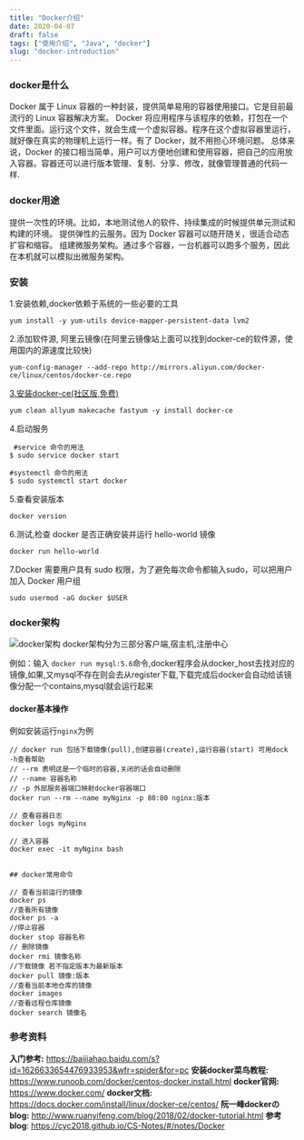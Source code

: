 ```yaml
---
title: "Docker介绍"
date: 2020-04-07
draft: false
tags: ["使用介绍", "Java", "docker"]
slug: "docker-introduction"
---
```


### docker是什么
Docker 属于 Linux 容器的一种封装，提供简单易用的容器使用接口。它是目前最流行的 Linux 容器解决方案。
Docker 将应用程序与该程序的依赖，打包在一个文件里面。运行这个文件，就会生成一个虚拟容器。程序在这个虚拟容器里运行，就好像在真实的物理机上运行一样。有了 Docker，就不用担心环境问题。
总体来说，Docker 的接口相当简单，用户可以方便地创建和使用容器，把自己的应用放入容器。容器还可以进行版本管理、复制、分享、修改，就像管理普通的代码一样.

### docker用途
提供一次性的环境。比如，本地测试他人的软件、持续集成的时候提供单元测试和构建的环境。
提供弹性的云服务。因为 Docker 容器可以随开随关，很适合动态扩容和缩容。
组建微服务架构。通过多个容器，一台机器可以跑多个服务，因此在本机就可以模拟出微服务架构。

### 安装
1.安装依赖,docker依赖于系统的一些必要的工具

```shell script
yum install -y yum-utils device-mapper-persistent-data lvm2
```
2.添加软件源, 阿里云镜像(在阿里云镜像站上面可以找到docker-ce的软件源，使用国内的源速度比较快)
```shell script
yum-config-manager --add-repo http://mirrors.aliyun.com/docker-ce/linux/centos/docker-ce.repo
```
[3.安装docker-ce(社区版,免费)](https://blog.csdn.net/zhuzz1030/article/details/80097553)
```shell script
yum clean allyum makecache fastyum -y install docker-ce
```
4.启动服务
````shell script
 #service 命令的用法
$ sudo service docker start

#systemctl 命令的用法
$ sudo systemctl start docker

````
5.查看安装版本
````docker
docker version
````
6.测试,检查 docker 是否正确安装并运行 hello-world 镜像
````linux
docker run hello-world
````
7.Docker 需要用户具有 sudo 权限，为了避免每次命令都输入sudo，可以把用户加入 Docker 用户组
````linux
sudo usermod -aG docker $USER
````

### docker架构
![docker架构](/myblog/post/images/essays/docker架构.png)
docker架构分为三部分客户端,宿主机,注册中心

例如：输入 `docker run mysql:5.6`命令,docker程序会从docker_host去找对应的镜像,如果,又mysql不存在则会去从register下载,下载完成后docker会自动给该镜像分配一个contains,mysql就会运行起来

#### docker基本操作
例如安装运行`nginx`为例

```shell
// docker run 包括下载镜像(pull),创建容器(create),运行容器(start) 可用dock -h查看帮助
// --rm 表明这是一个临时的容器,关闭的话会自动删除
// --name 容器名称
// -p 外部服务器端口映射docker容器端口
docker run --rm --name myNginx -p 80:80 nginx:版本

// 查看容器日志
docker logs myNginx

// 进入容器
docker exec -it myNginx bash


## docker常用命令

// 查看当前运行的镜像
docker ps
//查看所有镜像
docker ps -a
//停止容器
docker stop 容器名称
// 删除镜像
docker rmi 镜像名称
//下载镜像 若不指定版本为最新版本
docker pull 镜像:版本
//查看当前本地仓库的镜像
docker images
//查看远程仓库镜像
docker search 镜像名
```


### 参考资料
**入门参考:** https://baijiahao.baidu.com/s?id=1626633654476933953&wfr=spider&for=pc
**安装docker菜鸟教程:** https://www.runoob.com/docker/centos-docker.install.html
**docker官网:** https://www.docker.com/
**docker文档:** https://docs.docker.com/install/linux/docker-ce/centos/
**阮一峰dockerのblog:** http://www.ruanyifeng.com/blog/2018/02/docker-tutorial.html
**参考blog**: https://cyc2018.github.io/CS-Notes/#/notes/Docker
